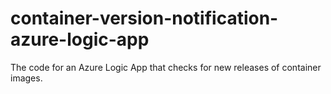 # container-version-notification-azure-logic-app
The code for an Azure Logic App that checks for new releases of container images.
